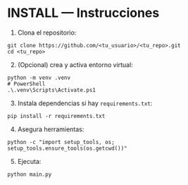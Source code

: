 # INSTALL — Instrucciones

1. Clona el repositorio:
```
git clone https://github.com/<tu_usuario>/<tu_repo>.git
cd <tu_repo>
```

2. (Opcional) crea y activa entorno virtual:
```
python -m venv .venv
# PowerShell
.\.venv\Scripts\Activate.ps1
```

3. Instala dependencias si hay `requirements.txt`:
```
pip install -r requirements.txt
```

4. Asegura herramientas:
```
python -c "import setup_tools, os; setup_tools.ensure_tools(os.getcwd())"
```

5. Ejecuta:
```
python main.py
```
